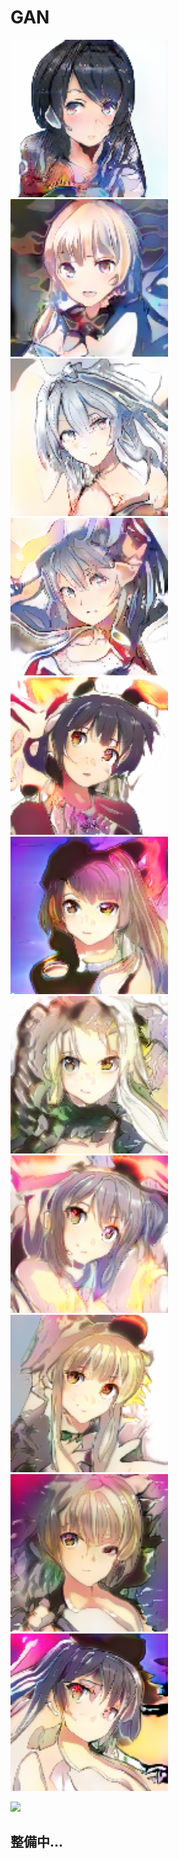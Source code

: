 # GAN
<img src="https://github.com/agis09/GAN/blob/master/result/140.png" width="50%" height="50%">
<img src="https://github.com/agis09/GAN/blob/master/result/155.png" width="50%" height="50%">
<img src="https://github.com/agis09/GAN/blob/master/result/4.png" width="50%" height="50%">
<img src="https://github.com/agis09/GAN/blob/master/result/7.png" width="50%" height="50%">
<img src="https://github.com/agis09/GAN/blob/master/result/img12.png" width="50%" height="50%">
<img src="https://github.com/agis09/GAN/blob/master/result/img39.png" width="50%" height="50%">
  
<img src="https://github.com/agis09/GAN/blob/master/result/img48.png" width="50%" height="50%">
<img src="https://github.com/agis09/GAN/blob/master/result/img55.png" width="50%" height="50%">
<img src="https://github.com/agis09/GAN/blob/master/result/img67.png" width="50%" height="50%">
<img src="https://github.com/agis09/GAN/blob/master/result/img76.png" width="50%" height="50%">
<img src="https://github.com/agis09/GAN/blob/master/result/img91.png" width="50%" height="50%">


![](https://github.com/agis09/GAN/blob/master/result/gif/tmp_1.gif)

## 整備中...